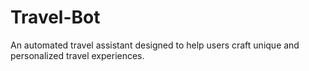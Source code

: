 # Travel-Bot
An automated travel assistant designed to help users craft unique and personalized travel experiences.
